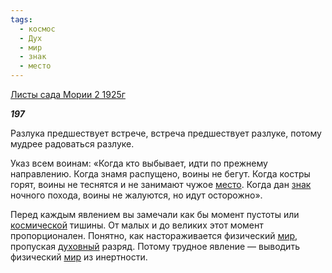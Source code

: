 ```yaml
---
tags:
  - космос
  - Дух
  - мир
  - знак
  - место
---
```

[Листы сада Мории 2 1925г](https://127.0.0.1:4002/agni/1925)

___197___

Разлука предшествует встрече, встреча предшествует разлуке, потому мудрее радоваться разлуке.   

Указ всем воинам: «Когда кто выбывает, идти по прежнему направлению. Когда знамя распущено, воины не бегут. Когда костры горят, воины не теснятся и не занимают чужое [место](../../../tags/#место). Когда дан [знак](../../../tags/#знак) ночного похода, воины не жалуются, но идут осторожно».   

Перед каждым явлением вы замечали как бы момент пустоты или [космической](../../../tags/#космос) тишины. От малых и до великих этот момент пропорционален. Понятно, как настораживается физический [мир](../../../tags/#мир), пропуская [духовный](../../../tags/#Дух) разряд. Потому трудное явление — выводить физический [мир](../../../tags/#мир) из инертности.   

